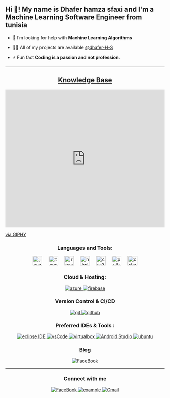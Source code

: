 
<h2 align="left">Hi 👋! My name is Dhafer hamza sfaxi and I'm a Machine Learning Software Engineer from tunisia </h2>



- 🤝 I’m looking for help with **Machine Learning Algorithms**

- 👨‍💻 All of my projects are available [@dhafer-H-S]((https://github.com/dhafer-H-S))

- ⚡ Fun fact **Coding is a passion and not profession.**


---


<h2 align="center"><u><b>Knowledge Base</b></u></h2>

<p align="center">
<div style="width:100%;height:0;padding-bottom:86%;position:relative;"><iframe src="https://giphy.com/embed/IcZhFmufozDCij3p22" width="100%" height="100%" style="position:absolute" frameBorder="0" class="giphy-embed" allowFullScreen></iframe></div><p><a href="https://giphy.com/gifs/cpu-circuit-board-circuitboard-IcZhFmufozDCij3p22">via GIPHY</a></p>
</p>

<h3 align="center">Languages and Tools:</h3>
  <div align="center">
  <img src="https://cdn.jsdelivr.net/gh/devicons/devicon/icons/javascript/javascript-original.svg" height="30" alt="javascript logo"  />
  <img width="12" />
  <img src="https://cdn.jsdelivr.net/gh/devicons/devicon/icons/typescript/typescript-original.svg" height="30" alt="typescript logo"  />
  <img width="12" />
  <img src="https://cdn.jsdelivr.net/gh/devicons/devicon/icons/react/react-original.svg" height="30" alt="react logo"  />
  <img width="12" />
  <img src="https://cdn.jsdelivr.net/gh/devicons/devicon/icons/html5/html5-original.svg" height="30" alt="html5 logo"  />
  <img width="12" />
  <img src="https://cdn.jsdelivr.net/gh/devicons/devicon/icons/css3/css3-original.svg" height="30" alt="css3 logo"  />
  <img width="12" />
  <img src="https://cdn.jsdelivr.net/gh/devicons/devicon/icons/python/python-original.svg" height="30" alt="python logo"  />
  <img width="12" />
  <img src="https://cdn.jsdelivr.net/gh/devicons/devicon/icons/csharp/csharp-original.svg" height="30" alt="csharp logo"  />
</div>


<h3 align="center">Cloud & Hosting:</h3>
<p align="center">
  <a href="https://azure.microsoft.com/en-in/" target="_blank">
    <img  src="https://img.shields.io/badge/Azure-0078D4?style=for-the-badge&logo=microsoftazure&logoColor=white" alt="azure"/> 
  </a>
  <a href="https://firebase.google.com/" target="_blank">
    <img src="https://img.shields.io/badge/firebase-FFCA28.svg?style=for-the-badge&logo=firebase&logoColor=black" alt="firebase"/>
  </a>

</p>

<h3 align="center">Version Control & CI/CD</h3>
<p align="center">
  <a href="https://git-scm.com/" target="_blank">
    <img src="https://img.shields.io/badge/git-F05032.svg?style=for-the-badge&logo=git&logoColor=white"
      alt="git"/>
  </a>
  <a href="https://github.com/jassemb/" target="_blank">
    <img src="https://img.shields.io/badge/github-181717.svg?style=for-the-badge&logo=github&logoColor=white" alt="github" />
  </a>
</p>

<h3 align="center">Preferred IDEs  & Tools :</h3>
<p align="center"> 
  <a href="https://eclipse.org" target="_blank">
    <img src="https://img.shields.io/badge/eclipse-2C2255.svg?style=for-the-badge&logo=eclipse&logoColor=white" alt="eclipse IDE"/> 
  </a>
  <a href="https://code.visualstudio.com/" target="_blank">
    <img src="https://img.shields.io/badge/vscode-007ACC.svg?style=for-the-badge&logo=visualstudiocode&logoColor=white" alt="vsCode"/> 
  </a>
  <a href="https://www.virtualbox.org/" target="_blank">
    <img src="https://img.shields.io/badge/virtualbox-183A61.svg?style=for-the-badge&logo=virtualbox&logoColor=white"
      alt="virtualbox"/>
  </a>
  <a href="https://android.com" target="_blank">
    <img src="https://img.shields.io/badge/Android%20Studio-3DDC84.svg?style=for-the-badge&logo=android-studio&logoColor=white"
       alt="Android Studio">
  </a>
<a href="https://ubuntu.com/" target="_blank"> 
    <img src="https://img.shields.io/badge/ubuntu-E95420.svg?style=for-the-badge&logo=ubuntu&logoColor=white" alt="ubuntu"/>
</p>

<h3 align="center">Blog</h3>

<div style="margin-top:10px" align="center">
  <div>
    <a href="https://benalijassem201.medium.com/" target="_blank">
      <img src="https://img.shields.io/badge/Medium-12100E?style=for-the-badge&logo=medium&logoColor=white" alt="FaceBook"/>
    </a>
  </div>
</div>

---

<h3 align="center">Connect with me</h3>

<div style="margin-top:10px" align="center">
  <div>
    <a href="https://fr-fr.facebook.com/people/Dhafer-Hamza-Sfaxi/pfbid0ytLKYnhYKXkEfM3q6ALPSyxqaqpKHg7447twHYgvYqUtDhbgL6gByBMFfoSctqRvl/" target="_blank">
      <img src="https://img.shields.io/badge/Facebook-1877F2?style=for-the-badge&logo=facebook&logoColor=white" alt="FaceBook"/>
    </a>
    <a  href="https://www.linkedin.com/in/dhafer-hamza-sfaxi-ba0862253/" target="_blank">
      <img src="https://img.shields.io/badge/Linked%20In-0A66C2.svg?style=for-the-badge&logo=linkedin&logoColor=white" alt="example"/>
    </a>
    <a href="mailto: dhaferhamzasfaxi1@gmail.com">
       <img src="https://img.shields.io/badge/Gmail-D14836?style=for-the-badge&logo=gmail&logoColor=white"
        alt="Gmail">
    </a>
  </div>
</div>
